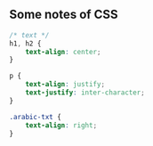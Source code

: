## Some notes of CSS

```css
/* text */
h1, h2 {
    text-align: center;
}

p {
    text-align: justify;  
    text-justify: inter-character;
}

.arabic-txt {
    text-align: right;
}

```
